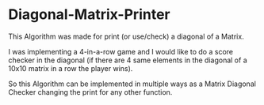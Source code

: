 # Diagonal-Matrix-Printer

This Algorithm was made for print (or use/check) a diagonal of a Matrix.

I was implementing a 4-in-a-row game and I would like to do a score checker in the diagonal (if there are 4 same elements in the diagonal of a 10x10 matrix in a row the player wins).

So this Algorithm can be implemented in multiple ways as a Matrix Diagonal Checker changing the print for any other function.

